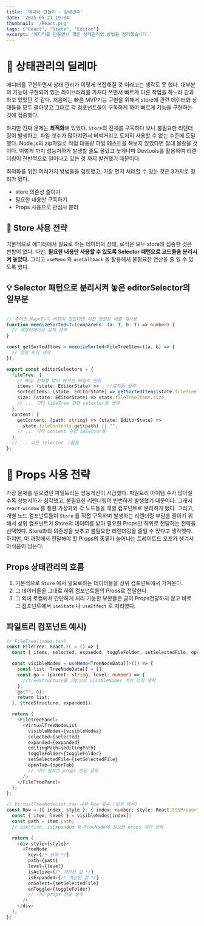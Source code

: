 ```yaml
---
title: '에디터 만들기 - 상태관리'
date: '2025-05-21 19:04'
thumbnail: '/React.png'
tags: ["React", "State", "Editor"]
excerpt: '에디터를 만들면서 겪은 상태관리의 방법을 정리했습니다.'
---
```


# 📙 상태관리의 딜레마

에디터를 구현하면서 상태 관리가 이렇게 복잡해질 것 이라고는 생각도 못 했다. 대부분의 기능이 구현되어 있는 라이브러리를 가져다 쓰면서 빠르게 다른 작업을 하느라 간과하고 있었던 것 같다. 처음에는 빠른 MVP기능 구현을 위해서 store에 관련 데이터와 상태들을 모두 몰아넣고 그대로 각 컴포넌트들이 구독하게 하여 빠르게 기능을 구현하는 것에 집중했다.

하지만 진짜 문제는 **최적화**에 있었다. `Store`의 전체를 구독하다 보니 불필요한 리렌더링이 발생하고, 파일 갯수가 많아지면서 버벅거리고 도저히 사용할 수 없는 수준에 도달했다. Node.js의 zip파일로 직접 대용량 파일 테스트를 해보지 않았다면 절대 몰랐을 것이다. 이렇게 까지 성능저하가 발생할 줄도 몰랐고 늦게나마 Devtools를 활용하여 리렌더링이 전반적으로 일어나고 있는 것 까지 발견했기 때문이다.

최적화를 위한 여러가지 방법들을 검토했고, 가장 먼저 처리할 수 있는 것은 3가지로 정리가 됐다.
- store 의존성 줄이기
- 필요한 내용만 구독하기
- Props 사용으로 관심사 분리

## 📗 Store 사용 전략

기본적으로 에디터에서 필요로 하는 데이터의 상태, 로직은 모두 store에 집중한 것은 변함이 없다. 다만, **필요한 내용만 사용할 수 있도록 Selector 패턴으로 코드들을 분리시켜 놓았다.** 그리고 `useMemo` 와 `useCallback` 을 활용해서 불필요한 연산을 줄 일 수 있도록 했다.

## 💡 Selector 패턴으로 분리시켜 놓은 editorSelector의 일부분

```typescript

// 주어진 Map<T>이 바뀌지 않았다면 이전 정렬된 배열 재사용
function memoizeSorted<T>(compareFn: (a: T, b: T) => number) {
  // 메모이제이션 로직 생략
}

const getSortedItems = memoizeSorted<FileTreeItem>((a, b) => {
  // 정렬 로직 생략
});

export const editorSelectors = {
  fileTree: {
    // Map 전체를 받아 메모된 배열로 반환
    items: (state: EditorState) => , //로직들 생략
    sortedItems: (state: EditorState) => getSortedItems(state.fileTreeItems),
    size: (state: EditorState) => state.fileTreeItems.size,
    // ... 기타 fileTree 관련 selector들 생략
  },
  content: {
    getContent: (path: string) => (state: EditorState) =>
      state.fileContents.get(path) || "",
    // ... 기타 content 관련 selector들
  },
  // ... 다른 selector 그룹들
};
```

# 📗 Props 사용 전략

가장 문제를 일으켰던 파일트리는 성능개선이 시급했다. 파일트리 아이템 수가 많아질 수록 성능저하가 심각했고, 불필요한 리렌더링이 빈번하게 발생했기 때문이다. 그래서 `react-window` 를 통한 가상화와 각 노드들을 개별 컴포넌트로 분리하게 됐다. 
그리고, 개별 노드 컴포넌트들이 `Store` 를 직접 구독하며 발생하는 리렌더링 부담을 줄이기 위해서 상위 컴포넌트가 Store의 데이터를 받아 필요한 Props만 하위로 전달하는 전략을 선택했다. Store와의 의존성을 낮추고 불필요한 리렌더링을 줄일 수 있다고 생각했다. 하지만, 이 과정에서 전달해야 할 Props의 종류가 늘어나는 트레이트드 오프가 생겨서 아쉬움이 남는다.

## Props 상태관리의 흐름

1. 기본적으로 `Store` 에서 필요로하는 데이터들을 상위 컴포넌트에서 가져온다.
2. 그 데이터들을 그대로 하위 컴포넌트들의 Props로 전달한다.
3. 그 외에 로컬에서 간단하게 처리 가능한 부분들은 굳이 Props전달하지 않고 바로 그 컴포넌트에서 `useState` 나 `useEffect` 로 처리했다.

## 파일트리 컴포넌트 예시)

```typescript
// FileTree(index.tsx)
const FileTree: React.FC = () => {
  const { items, selected, expanded, toggleFolder, setSelectedFile, openTab } = useFileTree();

  const visibleNodes = useMemo<TreeNodeData[]>(() => {
    const list: TreeNodeData[] = [];
    const go = (parent: string, level: number) => {
      //treeStructure를 기반으로 visibleNodes 계산 로직 생략
    };
    go("", 0);
    return list;
  }, [treeStructure, expanded]);

  return (
    <FileTreePanel>
      <VirtualTreeNodeList
        visibleNodes={visibleNodes}
        selected={selected}
        expanded={expanded}
        editingPath={editingPath}
        toggleFolder={toggleFolder}
        setSelectedFile={setSelectedFile}
        openTab={openTab}
        // 기타 필요한 props 전달 생략
      />
    </FileTreePanel>
  );
};

// VirtualTreeNodeList.tsx 내부 Row 함수 (일부 예시)
const Row = ({ index, style }: { index: number; style: React.CSSProperties; }) => {
  const { item, level } = visibleNodes[index];
  const path = item.path;
  // isActive, isExpanded 등 TreeNode에 필요한 props 계산 생략

  return (
    <div style={style}>
      <TreeNode
        key={/* 생략 */}
        path={path}
        level={level}
        isActive={/* 계산된 값 */}
        isExpanded={/* 계산된 값 */}
        onSelect={setSelectedFile}
        onToggle={toggleFolder}
        // 기타 props 전달 생략
      />
    </div>
  );
};
```